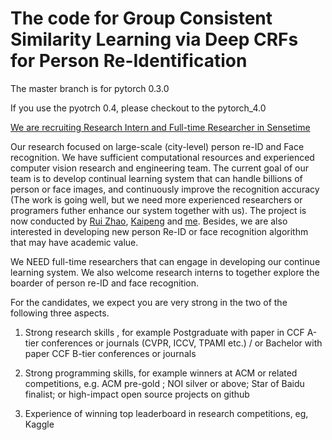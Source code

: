 # The code for Group Consistent Similarity Learning via Deep CRFs for Person Re-Identification

The master branch is for pytorch 0.3.0

If you use the pyotrch 0.4, please checkout to the  pytorch_4.0

[We are recruiting Research Intern and Full-time Researcher in Sensetime](https://placehold.it/15/f03c15/000000?text=+) 

Our research focused on large-scale (city-level) person re-ID and Face recognition.
We have sufficient computational resources and experienced computer vision research and engineering team.
The current goal of our team is to develop continual learning system that can handle billions of person or face images, and continuously improve the recognition accuracy (The work is going well, but we need more experienced researchers or programers futher enhance our system together with us). The project is now conducted by  [Rui Zhao](https://scholar.google.com/citations?user=1c9oQNMAAAAJ&hl=en), [Kaipeng](https://scholar.google.com/citations?user=4OqZBmYAAAAJ&hl=en) and [me](https://scholar.google.com/citations?user=-Wpd7FcAAAAJ&hl=en). Besides, we are also interested in developing new person Re-ID or face recognition algorithm that may have academic value. 

We NEED full-time researchers that can engage in developing our continue learning system. We also welcome research interns to together explore the boarder of person re-ID and face recognition.

For the candidates, we expect you are very strong in the two of the following three aspects. 

1) Strong research skills , for example Postgraduate with paper in CCF A-tier conferences or journals (CVPR, ICCV, TPAMI etc.) / or Bachelor with paper CCF B-tier conferences or journals

2) Strong programming skills, for example winners at ACM or related competitions, e.g. ACM pre-gold ; NOI silver or above; Star of Baidu finalist; or high-impact open source projects on github

3) Experience of winning top leaderboard in research competitions, eg, Kaggle





